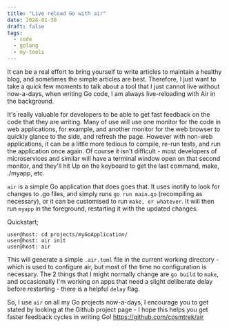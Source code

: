 ```yaml
---
title: "Live reload Go with air"
date: 2024-01-30
draft: false
tags:
  - code
  - golang
  - my-tools
---
```


It can be a real effort to bring yourself to write articles to maintain a healthy blog, and sometimes the simple articles are best. Therefore, I just want to take a quick few moments to talk about a tool that I just cannot live without now-a-days, when writing Go code, I am always live-reloading with Air in the background.

It's really valuable for developers to be able to get fast feedback on the code that they are writing. Many of use will use one monitor for the code in web applications, for example, and another monitor for the web browser to quickly glance to the side, and refresh the page. However with non-web applications, it can be a little more tedious to compile, re-run tests, and run the application once again. Of course it isn't difficult - most developers of microservices and similar will have a terminal window open on that second monitor, and they'll hit Up on the keyboard to get the last command, make, ./myapp, etc. 

`air` is a simple Go application that does goes that. It uses inotify to look for changes to .go files, and simply runs `go run main.go` (recompiling as necessary), or it can be customised to run `make, or whatever`. It will then run `myapp` in the foreground, restarting it with the updated changes.

Quickstart;

```shell
user@host: cd projects/myGoApplication/
user@host: air init
user@host: air
```

This will generate a simple `.air.toml` file in the current working directory - which is used to configure air, but most of the time no configuration is necessary. The 2 things that I might normally change are `go build` to `make`, and occasionally I'm working on apps that need a slight deliberate delay before restarting - there is a helpful `delay` flag.

So, I use `air` on all my Go projects now-a-days, I encourage you to get stated by looking at the Github project page - I hope this helps you get faster feedback cycles in writing Go! https://github.com/cosmtrek/air
